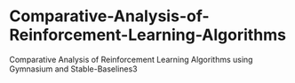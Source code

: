 # Comparative-Analysis-of-Reinforcement-Learning-Algorithms
Comparative Analysis of Reinforcement Learning Algorithms using Gymnasium and Stable-Baselines3
